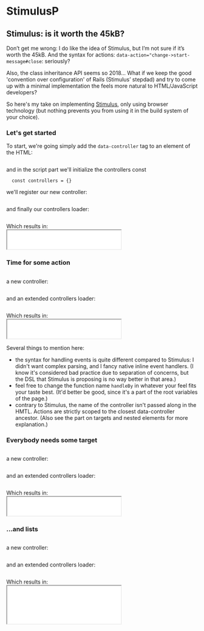 # StimulusP

## Stimulus: is it worth the 45kB?

Don’t get me wrong: I do like the idea of Stimulus, but I’m not sure if it’s worth the 45kB. And the syntax for actions: `data-action="change->start-message#close`: seriously?

Also, the class inheritance API seems so 2018… What if we keep the good 'convention over configuration' of Rails (Stimulus’ stepdad) and try to come up with a minimal implementation the feels more natural to HTML/JavaScript developers?

So here's my take on implementing [Stimulus](https://stimulus.hotwire.dev/handbook/introduction), only using browser technology (but nothing prevents you from using it in the build system of your choice).

### Let's get started

To start, we're going simply add the `data-controller` tag to an element of the HTML:

```html loadFrom: ./samples/simple/snippet.html
```

and in the script part we'll initialize the controllers const
```
  const controllers = {}
```

we'll register our new controller:
```js loadFrom: ./samples/simple/controller.mjs
```

and finally our controllers loader:
```js loadFrom: ./controllersLoader.mjs
```

<p>
  Which results in: <br />
  <iframe width="300" height="50" src="./samples/simple/index.html"></iframe>
</p>

### Time for some action

```html loadFrom: ./samples/hello/snippet.html
```

a new controller:
```js loadFrom: ./samples/hello/controller.mjs
```

and an extended controllers loader:
```js loadFrom: ./controllersLoaderWithEvents.mjs
```

<p>
  Which results in: <br />
  <iframe width="300" height="50" src="./samples/hello/index.html"></iframe>
</p>

Several things to mention here:
* the syntax for handling events is quite different compared to Stimulus: 
I didn't want complex parsing, and I fancy native inline event handlers.
(I know it's considered bad practice due to separation of concerns, but the DSL that Stimulus is proposing is no way better in that area.)
* feel free to change the function name `handleBy` in whatever your feel fits your taste best.
(It'd better be good, since it's a part of the root variables of the page.)
* contrary to Stimulus, the name of the controller isn't passed along in the HMTL.
  Actions are strictly scoped to the closest data-controller ancestor. (Also see the part on targets and nested elements for more explanation.)

### Everybody needs some target

```html loadFrom: ./samples/targetedHello/snippet.html
```

a new controller:
```js loadFrom: ./samples/targetedHello/controller.mjs
```

and an extended controllers loader:
```js loadFrom: ./controllersLoaderWithTargetedEvents.mjs
```

<p>
  Which results in: <br />
  <iframe width="300" height="50" src="./samples/targetedHello/index.html"></iframe>
</p>

### ...and lists

```html loadFrom: ./samples/targetList/snippet.html
```

a new controller:
```js loadFrom: ./samples/targetList/controller.mjs
```

and an extended controllers loader:
```js loadFrom: ./controllersLoaderWithTargetListEvents.mjs
```

<p>
  Which results in: <br />
  <iframe width="300" height="100" src="./samples/targetList/index.html"></iframe>
</p>